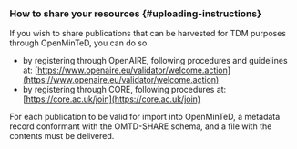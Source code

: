 ### How to share your resources {#uploading-instructions}

If you wish to share publications that can be harvested for TDM purposes through OpenMinTeD, you can do so

*   by registering through OpenAIRE, following procedures and guidelines at: [https://www.openaire.eu/validator/welcome.action](https://www.openaire.eu/validator/welcome.action)
*   by registering through CORE, following procedures at: [https://core.ac.uk/join](https://core.ac.uk/join)

For each publication to be valid for import into OpenMinTeD, a metadata record conformant with the OMTD-SHARE schema, and a file with the contents must be delivered.

